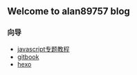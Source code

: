 ## Welcome to alan89757 blog

### 向导
* [javascript专题教程](https://alan89757.github.io/javascript/)
* [gitbook](https://alan89757.github.io/gitbook/)
* [hexo](https://alan89757.github.io/hexo/)






<!-- * [vuepress](https://alan89757.github.io/vuepress/)
* [nuxt](https://alan89757.github.io/nuxt/)
* [docsify](https://alan89757.github.io/docsify/)
* [taro-h5](https://alan89757.github.io/taro-h5/)
* [uniapp-h5](https://alan89757.github.io/uniapp-h5/) -->

<!-- 
### 源码
* [gitbook源码](https://github.com/alan89757/gitbook-blog)
* [hexo源码](https://github.com/alan89757/hexo-blog)
* [vuepress源码](https://github.com/alan89757/vuepress-blog)
* [nuxt源码](https://github.com/alan89757/nuxt-blog)
* [docsify源码](https://github.com/alan89757/docsify-blog)
* [taro-h5源码](https://github.com/alan89757/taro-demo)
* [uniapp-h5源码](https://github.com/alan89757/uniapp-demo) -->